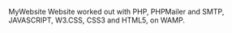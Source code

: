 
MyWebsite
Website worked out with PHP, PHPMailer and SMTP, JAVASCRIPT, W3.CSS, CSS3 and HTML5, on WAMP.


